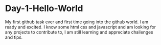 # Day-1-Hello-World
My first github task ever and first time going into the github world. I am ready and excited. I know some html css and javascript and am looking for any projects to contribute to, I am still learning and appreciate challenges and tips. 

